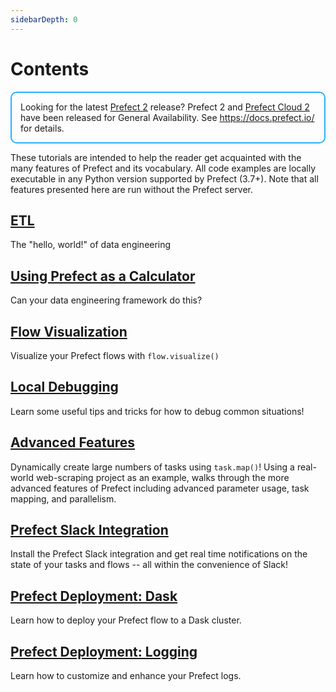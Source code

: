 ```yaml
---
sidebarDepth: 0
---
```


# Contents

<div style="border: 2px solid #27b1ff; border-radius: 10px; padding: 1em;">
Looking for the latest <a href="https://docs.prefect.io/">Prefect 2</a> release? Prefect 2 and <a href="https://app.prefect.cloud">Prefect Cloud 2</a> have been released for General Availability. See <a href="https://docs.prefect.io/">https://docs.prefect.io/</a> for details.
</div>

These tutorials are intended to help the reader get acquainted with the many features of Prefect and its vocabulary. All code examples
are locally executable in any Python version supported by Prefect (3.7+). Note that all features presented here are run without
the Prefect server.

## [ETL](etl.md)

The "hello, world!" of data engineering

## [Using Prefect as a Calculator](calculator.md)

Can your data engineering framework do this?

## [Flow Visualization](visualization.md)

Visualize your Prefect flows with `flow.visualize()`

## [Local Debugging](local-debugging.md)

Learn some useful tips and tricks for how to debug common situations!

## [Advanced Features](advanced-mapping.md)<Badge text="advanced" type="warn"/>

Dynamically create large numbers of tasks using `task.map()`! Using a real-world web-scraping project as an example, walks through the more advanced features of Prefect including advanced parameter usage, task mapping, and parallelism.

## [Prefect Slack Integration](slack-notifications.md)

Install the Prefect Slack integration and get real time notifications on the state of your tasks and flows -- all within the convenience of Slack!

## [Prefect Deployment: Dask](dask-cluster.md)

Learn how to deploy your Prefect flow to a Dask cluster.

## [Prefect Deployment: Logging](custom-logs.md)

Learn how to customize and enhance your Prefect logs.
